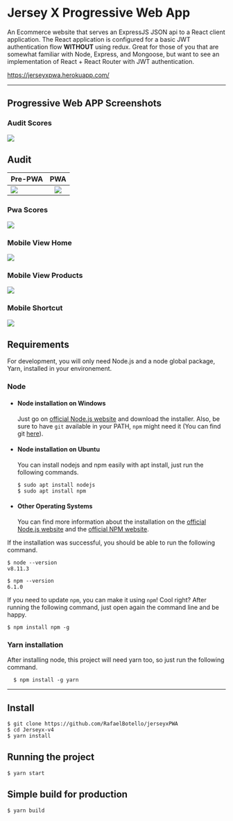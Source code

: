 # Jersey X Progressive Web App

An Ecommerce website that serves an ExpressJS JSON api to a React client application. The React application is configured for a basic JWT authentication flow **WITHOUT** using redux. Great for those of you that are somewhat familiar with Node, Express, and Mongoose, but want to see an implementation of React + React Router with JWT authentication.

https://jerseyxpwa.herokuapp.com/

---

## Progressive Web APP Screenshots

### Audit Scores

![](img/auditscores.png)

## Audit

| Pre-PWA               |          PWA          |
| --------------------- | :-------------------: |
| ![](img/oldaudit.png) | ![](img/newaudit.png) |

### Pwa Scores

![](img/auditpwa.png)

### Mobile View Home

![](img/mobileview.png)

### Mobile View Products

![](img/mobileproduct.png)

### Mobile Shortcut

![](img/mobileshorcut.png)

## Requirements

For development, you will only need Node.js and a node global package, Yarn, installed in your environement.

### Node

- #### Node installation on Windows

  Just go on [official Node.js website](https://nodejs.org/) and download the installer.
  Also, be sure to have `git` available in your PATH, `npm` might need it (You can find git [here](https://git-scm.com/)).

- #### Node installation on Ubuntu

  You can install nodejs and npm easily with apt install, just run the following commands.

      $ sudo apt install nodejs
      $ sudo apt install npm

- #### Other Operating Systems
  You can find more information about the installation on the [official Node.js website](https://nodejs.org/) and the [official NPM website](https://npmjs.org/).

If the installation was successful, you should be able to run the following command.

    $ node --version
    v8.11.3

    $ npm --version
    6.1.0

If you need to update `npm`, you can make it using `npm`! Cool right? After running the following command, just open again the command line and be happy.

    $ npm install npm -g

###

### Yarn installation

After installing node, this project will need yarn too, so just run the following command.

      $ npm install -g yarn

---

## Install

    $ git clone https://github.com/RafaelBotello/jerseyxPWA
    $ cd Jerseyx-v4
    $ yarn install

## Running the project

    $ yarn start

## Simple build for production

    $ yarn build
